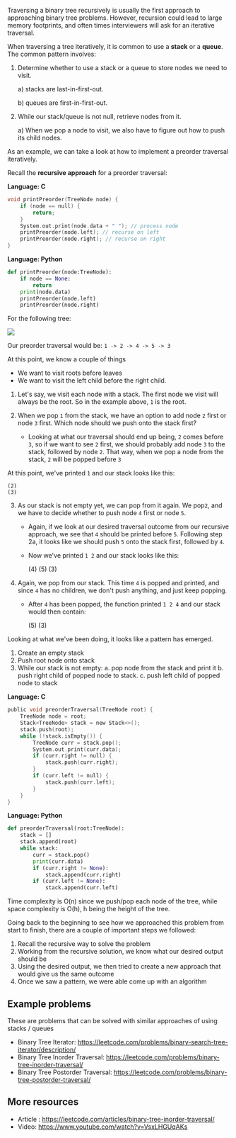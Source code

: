 Traversing a binary tree recursively is usually the first approach to approaching binary tree problems. However, recursion could lead to large memory footprints, and often times interviewers will ask for an iterative traversal.

When traversing a tree iteratively, it is common to use a **stack** or a **queue**. 
The common pattern involves:

1) Determine whether to use a stack or a queue to store nodes we need to visit.

    a) stacks are last-in-first-out.
 
    b) queues are first-in-first-out.

2) While our stack/queue is not null, retrieve nodes from it.

    a) When we pop a node to visit, we also have to figure out how to push its child nodes.

As an example, we can take a look at how to implement a preorder traversal iteratively.

Recall the **recursive approach** for a preorder traversal:

**Language: C**

```c 
void printPreorder(TreeNode node) {	
    if (node == null) {
        return;
    }
    System.out.print(node.data + " "); // process node
    printPreorder(node.left); // recurse on left
    printPreorder(node.right); // recurse on right
}
```
**Language: Python**

```python
def printPreorder(node:TreeNode):
    if node == None:
        return
    print(node.data)
    printPreorder(node.left)
    printPreorder(node.right)
```

For the following tree:

![](https://i.imgur.com/t2Ihbru.png)

Our preorder traversal would be:
`1 -> 2 -> 4 -> 5 -> 3`

At this point, we know a couple of things
- We want to visit roots before leaves
- We want to visit the left child before the right child.

1) Let's say, we visit each node with a stack. The first node we visit will always be the root. So in the example above, `1` is the root. 

2) When we pop `1` from the stack, we have an option to add node `2` first or node `3` first. Which node should we push onto the stack first?

   * Looking at what our traversal should end up being, `2` comes before `3`, so if we want to see `2` first, we should probably add node `3` to the stack, followed by node `2`. That way, when we pop a node from the stack, `2` will be popped before `3`

At this point, we've printed `1` and our stack looks like this:

    (2)
    (3)

3) As our stack is not empty yet, we can pop from it again. We pop`2`, and we have to decide whether to push node `4` first or node `5`. 

   * Again, if we look at our desired traversal outcome from our recursive approach, we see that `4` should be printed before `5`. Following step 2a, it looks like we should push `5` onto the stack first, followed by `4`.

   * Now we've printed `1 2` and our stack looks like this:

     (4)
     (5)
     (3)
    
4) Again, we pop from our stack. This time `4` is popped and printed, and since `4` has no children, we don't push anything, and just keep popping.

   * After `4` has been popped, the function printed `1 2 4` and our stack would then contain:

     (5)
     (3)

Looking at what we've been doing, it looks like a pattern has emerged.
1.  Create an empty stack 
2.  Push root node onto stack
2.  While our stack is not empty:
    a. pop node from the stack and print it
    b. push right child of popped node to stack.
    c. push left child of popped node to stack

**Language: C**

```c
public void preorderTraversal(TreeNode root) {
    TreeNode node = root;
    Stack<TreeNode> stack = new Stack<>();
    stack.push(root);
    while (!stack.isEmpty()) {
        TreeNode curr = stack.pop();
        System.out.print(curr.data);
        if (curr.right != null) {
            stack.push(curr.right);
        }
        if (curr.left != null) {
            stack.push(curr.left);
        }
    }
}
```

**Language: Python**
```python
def preorderTraversal(root:TreeNode):
    stack = []
    stack.append(root)
    while stack:
        curr = stack.pop()
        print(curr.data)
        if (curr.right != None):
            stack.append(curr.right)
        if (curr.left != None):
            stack.append(curr.left)
```

Time complexity is O(n) since we push/pop each node of the tree, while space complexity is O(h), h being the height of the tree.

Going back to the beginning to see how we approached this problem from start to finish, there are a couple of important steps we followed:
1. Recall the recursive way to solve the problem
2. Working from the recursive solution, we know what our desired output should be
3. Using the desired output, we then tried to create a new approach that would give us the same outcome
4. Once we saw a pattern, we were able come up with an algorithm

## Example problems 

These are problems that can be solved with similar approaches of using stacks / queues

- Binary Tree Iterator:
https://leetcode.com/problems/binary-search-tree-iterator/description/
- Binary Tree Inorder Traversal:
https://leetcode.com/problems/binary-tree-inorder-traversal/
- Binary Tree Postorder Traversal:
https://leetcode.com/problems/binary-tree-postorder-traversal/

## More resources

* Article : https://leetcode.com/articles/binary-tree-inorder-traversal/
* Video: https://www.youtube.com/watch?v=VsxLHGUqAKs
